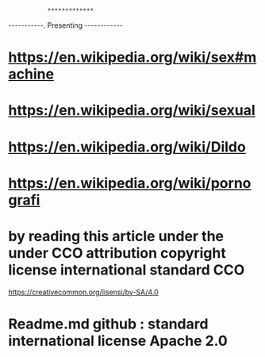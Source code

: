                *************
   -----------.  Presenting  ------------
# https://en.wikipedia.org/wiki/sex#machine
# https://en.wikipedia.org/wiki/sexual
# https://en.wikipedia.org/wiki/Dildo
# https://en.wikipedia.org/wiki/pornografi
# by reading this article under the under CCO attribution copyright license international standard CCO
 https://creativecommon.org/lisensi/by-SA/4.0 
# Readme.md github : standard international license Apache 2.0   


